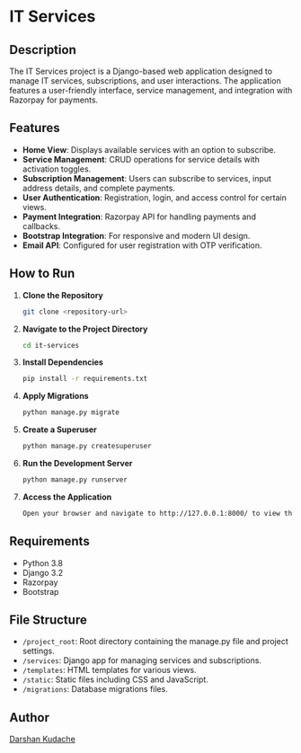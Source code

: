# IT Services

## Description

The IT Services project is a Django-based web application designed to manage IT services, subscriptions, and user interactions. The application features a user-friendly interface, service management, and integration with Razorpay for payments.

## Features

- **Home View**: Displays available services with an option to subscribe.
- **Service Management**: CRUD operations for service details with activation toggles.
- **Subscription Management**: Users can subscribe to services, input address details, and complete payments.
- **User Authentication**: Registration, login, and access control for certain views.
- **Payment Integration**: Razorpay API for handling payments and callbacks.
- **Bootstrap Integration**: For responsive and modern UI design.
- **Email API**: Configured for user registration with OTP verification.

## How to Run

1. **Clone the Repository**

   ```bash
   git clone <repository-url>

2. **Navigate to the Project Directory**

    ```bash
    cd it-services

3. **Install Dependencies**

   ```bash
   pip install -r requirements.txt

4. **Apply Migrations**

    ```bash
    python manage.py migrate

5. **Create a Superuser**

   ```bash
   python manage.py createsuperuser


6. **Run the Development Server**

    ```bash
    python manage.py runserver

7. **Access the Application**

    ```bash
    Open your browser and navigate to http://127.0.0.1:8000/ to view the application

## Requirements
- Python 3.8
- Django 3.2
- Razorpay
- Bootstrap

## File Structure
- `/project_root`: Root directory containing the manage.py file and project settings.
- `/services`: Django app for managing services and subscriptions.
- `/templates`: HTML templates for various views.
- `/static`: Static files including CSS and JavaScript.
- `/migrations`: Database migrations files.

## Author
[Darshan Kudache](https://www.linkedin.com/in/darshan-kudache-a4369328b)